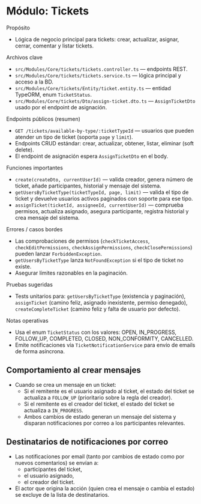 # Módulo: Tickets

Propósito
- Lógica de negocio principal para tickets: crear, actualizar, asignar, cerrar, comentar y listar tickets.

Archivos clave
- `src/Modules/Core/tickets/tickets.controller.ts` — endpoints REST.
- `src/Modules/Core/tickets/tickets.service.ts` — lógica principal y acceso a la BD.
- `src/Modules/Core/tickets/Entity/ticket.entity.ts` — entidad TypeORM, enum `TicketStatus`.
- `src/Modules/Core/tickets/Dto/assign-ticket.dto.ts` — `AssignTicketDto` usado por el endpoint de asignación.

Endpoints públicos (resumen)
- `GET /tickets/available-by-type/:ticketTypeId` — usuarios que pueden atender un tipo de ticket (soporta `page` y `limit`).
- Endpoints CRUD estándar: crear, actualizar, obtener, listar, eliminar (soft delete).
- El endpoint de asignación espera `AssignTicketDto` en el body.

Funciones importantes
- `create(createDto, currentUserId)` — valida creador, genera número de ticket, añade participantes, historial y mensaje del sistema.
- `getUsersByTicketType(ticketTypeId, page, limit)` — valida el tipo de ticket y devuelve usuarios activos paginados con soporte para ese tipo.
- `assignTicket(ticketId, assigneeId, currentUserId)` — comprueba permisos, actualiza asignado, asegura participante, registra historial y crea mensaje del sistema.

Errores / casos bordes
- Las comprobaciones de permisos (`checkTicketAccess`, `checkEditPermissions`, `checkAssignPermissions`, `checkClosePermissions`) pueden lanzar `ForbiddenException`.
- `getUsersByTicketType` lanza `NotFoundException` si el tipo de ticket no existe.
- Asegurar límites razonables en la paginación.

Pruebas sugeridas
- Tests unitarios para: `getUsersByTicketType` (existencia y paginación), `assignTicket` (camino feliz, asignado inexistente, permiso denegado), `createCompleteTicket` (camino feliz y falta de usuario por defecto).

Notas operativas
- Usa el enum `TicketStatus` con los valores: OPEN, IN_PROGRESS, FOLLOW_UP, COMPLETED, CLOSED, NON_CONFORMITY, CANCELLED.
- Emite notificaciones vía `TicketNotificationService` para envío de emails de forma asíncrona.

Comportamiento al crear mensajes
-------------------------------
- Cuando se crea un mensaje en un ticket:
	- Si el remitente es el usuario asignado al ticket, el estado del ticket se actualiza a `FOLLOW_UP` (prioritario sobre la regla del creador).
	- Si el remitente es el creador del ticket, el estado del ticket se actualiza a `IN_PROGRESS`.
	- Ambos cambios de estado generan un mensaje del sistema y disparan notificaciones por correo a los participantes relevantes.

Destinatarios de notificaciones por correo
-----------------------------------------
- Las notificaciones por email (tanto por cambios de estado como por nuevos comentarios) se envían a:
	- participantes del ticket,
	- el usuario asignado,
	- el creador del ticket.
- El actor que origina la acción (quien crea el mensaje o cambia el estado) se excluye de la lista de destinatarios.

